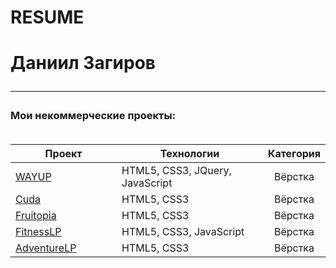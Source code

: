# RESUME
<h1> Даниил Загиров
<hr>
<h3> Мои некоммерческие проекты:
<br>
<br>
<div>

<table width="100%" id="user-content-mytable">
<thead>
<tr>
<th width="40%">Проект</th>
<th width="60%">Технологии</th>
<th>Категория</th>
</tr>
</thead>
<tbody>
<tr>
<td><a href="https://illuminator1337.github.io/Wayup/">WAYUP</a></td>
<td>HTML5, CSS3, JQuery, JavaScript</td>
<td align="center">Вёрстка</td>
</tr>
<tr>
<td><a href="https://illuminator1337.github.io/Cuda/">Cuda</a></td>
<td>HTML5, CSS3</td>
<td align="center">Вёрстка</td>
</tr>
<tr>
<td><a href="https://illuminator1337.github.io/Fruitopia/">Fruitopia</a></td>
<td>HTML5, CSS3</td>
<td align="center">Вёрстка</td>
</tr>
<tr>
<td><a href="https://illuminator1337.github.io/FitnessLP/">FitnessLP</a></td>
<td>HTML5, CSS3, JavaScript</td>
<td align="center">Вёрстка</td>
</tr>
<tr>
<td><a href="https://illuminator1337.github.io/AdventureLP/">AdventureLP</a></td>
<td>HTML5, CSS3</td>
<td align="center">Вёрстка</td>
</tr>


</tbody>
</table>

</div>
